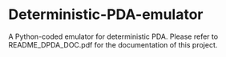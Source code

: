 # Deterministic-PDA-emulator
A Python-coded emulator for deterministic PDA.
Please refer to README_DPDA_DOC.pdf for the documentation of this project.
